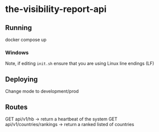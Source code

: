 # the-visibility-report-api

## Running

docker compose up

### Windows

Note, if editing `init.sh` ensure that you are using Linux line endings (LF) 

## Deploying

Change mode to development/prod

## Routes

GET api/v1/hb -> return a heartbeat of the system
GET api/v1/countries/rankings -> return a ranked listed of countries